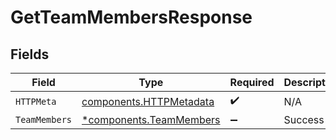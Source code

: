 # GetTeamMembersResponse


## Fields

| Field                                                              | Type                                                               | Required                                                           | Description                                                        |
| ------------------------------------------------------------------ | ------------------------------------------------------------------ | ------------------------------------------------------------------ | ------------------------------------------------------------------ |
| `HTTPMeta`                                                         | [components.HTTPMetadata](../../models/components/httpmetadata.md) | :heavy_check_mark:                                                 | N/A                                                                |
| `TeamMembers`                                                      | [*components.TeamMembers](../../models/components/teammembers.md)  | :heavy_minus_sign:                                                 | Success                                                            |
